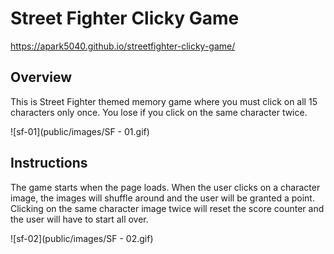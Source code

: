 # Street Fighter Clicky Game

https://apark5040.github.io/streetfighter-clicky-game/

## Overview

This is Street Fighter themed memory game where you must click on all 15 characters only once. You lose if you click on the same character twice. 

![sf-01](public/images/SF - 01.gif)





## Instructions

The game starts when the page loads. When the user clicks on a character image, the images will shuffle around and the user will be granted a point. Clicking on the same character image twice will reset the score counter and the user will have to start all over. 

![sf-02](public/images/SF - 02.gif)
